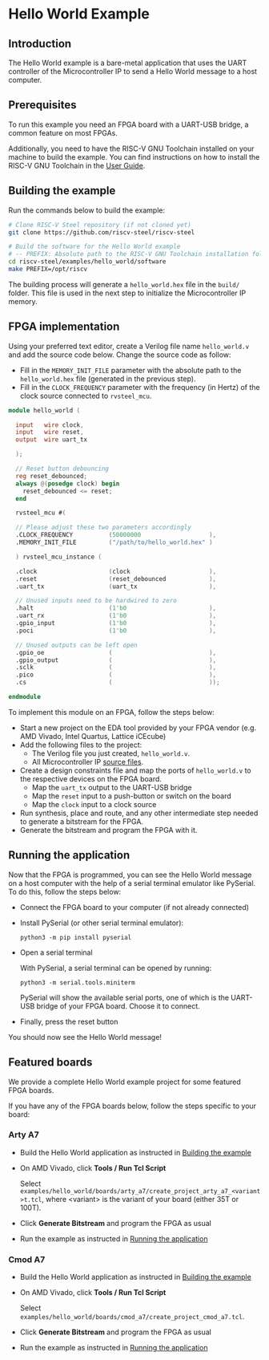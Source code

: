 # Hello World Example

## Introduction

The Hello World example is a bare-metal application that uses the UART controller of the Microcontroller IP to send a Hello World message to a host computer.

## Prerequisites

To run this example you need an FPGA board with a UART-USB bridge, a common feature on most FPGAs.

Additionally, you need to have the RISC-V GNU Toolchain installed on your machine to build the example. You can find instructions on how to install the RISC-V GNU Toolchain in the [User Guide](../userguide.md#prerequisites).

## Building the example

Run the commands below to build the example:

```bash
# Clone RISC-V Steel repository (if not cloned yet)
git clone https://github.com/riscv-steel/riscv-steel

# Build the software for the Hello World example
# -- PREFIX: Absolute path to the RISC-V GNU Toolchain installation folder
cd riscv-steel/examples/hello_world/software
make PREFIX=/opt/riscv
```

The building process will generate a `hello_world.hex` file in the `build/` folder. This file is used in the next step to initialize the Microcontroller IP memory.

## FPGA implementation

Using your preferred text editor, create a Verilog file name `hello_world.v` and add the source code below. Change the source code as follow:

- Fill in the `MEMORY_INIT_FILE` parameter with the absolute path to the `hello_world.hex` file (generated in the previous step).
- Fill in the `CLOCK_FREQUENCY` parameter with the frequency (in Hertz) of the clock source connected to `rvsteel_mcu`.

```verilog
module hello_world (

  input   wire clock,
  input   wire reset,
  output  wire uart_tx

  );

  // Reset button debouncing
  reg reset_debounced;
  always @(posedge clock) begin
    reset_debounced <= reset;
  end

  rvsteel_mcu #(

  // Please adjust these two parameters accordingly
  .CLOCK_FREQUENCY          (50000000                   ),
  .MEMORY_INIT_FILE         ("/path/to/hello_world.hex" )

  ) rvsteel_mcu_instance (

  .clock                    (clock                      ),
  .reset                    (reset_debounced            ),
  .uart_tx                  (uart_tx                    ),

  // Unused inputs need to be hardwired to zero
  .halt                     (1'b0                       ),
  .uart_rx                  (1'b0                       ),
  .gpio_input               (1'b0                       ),
  .poci                     (1'b0                       ),

  // Unused outputs can be left open  
  .gpio_oe                  (                           ),
  .gpio_output              (                           ),
  .sclk                     (                           ),
  .pico                     (                           ),  
  .cs                       (                           ));

endmodule
```

To implement this module on an FPGA, follow the steps below:

- Start a new project on the EDA tool provided by your FPGA vendor (e.g. AMD Vivado, Intel Quartus, Lattice iCEcube)
- Add the following files to the project:
    - The Verilog file you just created, `hello_world.v`.
    - All Microcontroller IP [source files](../hardware/mcu.md#source-files).
- Create a design constraints file and map the ports of `hello_world.v` to the respective devices on the FPGA board.
    - Map the `uart_tx` output to the UART-USB bridge
    - Map the `reset` input to a push-button or switch on the board
    - Map the `clock` input to a clock source
- Run synthesis, place and route, and any other intermediate step needed to generate a bitstream for the FPGA.
- Generate the bitstream and program the FPGA with it.

## Running the application

Now that the FPGA is programmed, you can see the Hello World message on a host computer with the help of a serial terminal emulator like PySerial. To do this, follow the steps below:

- Connect the FPGA board to your computer (if not already connected)
- Install PySerial (or other serial terminal emulator):
    
    ```
    python3 -m pip install pyserial
    ```

- Open a serial terminal

    With PySerial, a serial terminal can be opened by running:
    
    ```
    python3 -m serial.tools.miniterm
    ```

    PySerial will show the available serial ports, one of which is the UART-USB bridge of your FPGA board. Choose it to connect.

- Finally, press the reset button

You should now see the Hello World message!

## Featured boards

We provide a complete Hello World example project for some featured FPGA boards.

If you have any of the FPGA boards below, follow the steps specific to your board:

### Arty A7

- Build the Hello World application as instructed in [Building the example](#building-the-example)
- On AMD Vivado, click __Tools / Run Tcl Script__

    Select `examples/hello_world/boards/arty_a7/create_project_arty_a7_<variant>t.tcl`, where &lt;variant&gt; is the variant of your board (either 35T or 100T).

- Click **Generate Bitstream** and program the FPGA as usual
- Run the example as instructed in [Running the application](#running-the-application)

### Cmod A7

- Build the Hello World application as instructed in [Building the example](#building-the-example)
- On AMD Vivado, click __Tools / Run Tcl Script__

    Select `examples/hello_world/boards/cmod_a7/create_project_cmod_a7.tcl`.

- Click **Generate Bitstream** and program the FPGA as usual
- Run the example as instructed in [Running the application](#running-the-application)

</br>
</br>